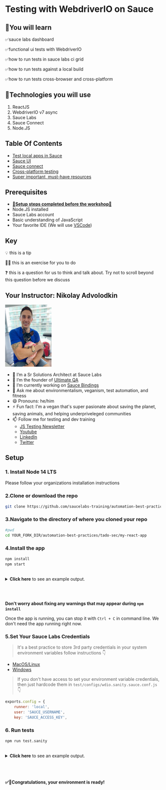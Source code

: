 # Testing with WebdriverIO on Sauce

## 🧠You will learn

✅sauce labs dashboard

✅functional ui tests with WebdriverIO

✅how to run tests in sauce labs ci grid

✅how to run tests against a local build

✅how to run tests cross-browser and cross-platform

## 🔧Technologies you will use

1. ReactJS
2. WebdriverIO v7 async
3. Sauce Labs
4. Sauce Connect
5. Node.JS

## Table Of Contents

- [Test local apps in Sauce](/my-react-app/solution/docs/LOCAL-SAUCE-TESTS.md)
- [Sauce UI](https://accounts.saucelabs.com/am/XUI/#login/)
- [Sauce connect](https://docs.saucelabs.com/secure-connections/sauce-connect/)
- [Cross-platform testing](./my-react-app/solution/docs/CROSS-PLATFORM.md)
- [Super important, must-have resources]()

## Prerequisites

- **[🚨Setup steps completed before the workshop🚨](#setup)**
- Node.JS installed
- Sauce Labs account
- Basic understanding of JavaScript
- Your favorite IDE (We will use [VSCode](https://code.visualstudio.com/Download))

## Key

💡 this is a tip

🏋️‍♀️ this is an exercise for you to do

❓ this is a question for us to think and talk about. Try not to scroll beyond this question before we discuss

## Your Instructor: Nikolay Advolodkin

<img src="./../graphics/me-and-mia.jpg" alt="me" width="150"/>

- 🏢 I’m a Sr Solutions Architect at Sauce Labs
- 🔭 I’m the founder of [Ultimate QA](https://ultimateqa.com/)
- 🌱 I’m currently working on [Sauce Bindings](https://github.com/saucelabs/sauce_bindings)
- 💬 Ask me about environmentalism, veganism, test automation, and fitness
- 😄 Pronouns: he/him
- ⚡ Fun fact: I'm a vegan that's super pasionate about saving the planet, saving animals, and helping underpriveleged communities
- 📫 Follow me for testing and dev training
  - [JS Testing Newsletter](https://ultimateqa.ck.page/js-testing-tips)
  - [Youtube](https://youtube.com/ultimateqa)
  - [LinkedIn](https://www.linkedin.com/in/nikolayadvolodkin/)
  - [Twitter](https://twitter.com/Nikolay_A00)

## Setup

### 1. Install Node 14 LTS

Please follow your organizations installation instructions

### 2.Clone or download the repo

```bash
git clone https://github.com/saucelabs-training/automation-best-practices
```

### 3.Navigate to the directory of where you cloned your repo

```bash
#pwd
cd YOUR_FORK_DIR/automation-best-practices/tado-sec/my-react-app
```

### 4.Install the app

```bash
npm install
npm start
```

<br/>
<details>
  <summary>
    <strong>Click here</strong> to see an example output.
  </summary>

  <code>

    Compiled successfully!

    You can now view my-react-app in the browser.

      Local:            http://localhost:3000
      On Your Network:  http://172.20.10.2:3000

    Note that the development build is not optimized.
    To create a production build, use npm run build.

  </code>
</details>

<br/><br/>

**Don't worry about fixing any warnings that may appear during `npm install`**

Once the app is running, you can stop it with `Ctrl + C` in command line. We don't need the app running right now.

### 5.Set Your Sauce Labs Credentials

> It's a best practice to store 3rd party credentials in your
> system environment variables follow instructions 👇

- [MacOS/Linux](https://docs.saucelabs.com/basics/environment-variables/#setting-up-environment-variables-on-macos-and-linux-systems)
- [Windows](https://docs.saucelabs.com/basics/environment-variables/#setting-up-environment-variables-on-windows-systems)

> If you don't have access to set your environment variable credentials, then just hardcode them in `test/configs/wdio.sanity.sauce.conf.js` 👇

```js
exports.config = {
	runner: 'local',
	user: 'SAUCE_USERNAME',
	key: 'SAUCE_ACCESS_KEY',
```

### 6. Run tests

```bash
npm run test.sanity
```

<br/>
<details>
  <summary>
    <strong>Click here</strong> to see an example output.
  </summary>

  <code>

    wdio run test/configs/wdio.sanity.conf.js

    Execution of 1 workers started at 2022-01-28T19:20:01.341Z

    [0-0] RUNNING in chrome - /test/specs/sanity.spec.js
    [0-0] PASSED in chrome - /test/specs/sanity.spec.js

  </code>
</details>

<br/><br/>

#### ✅👏Congratulations, your environment is ready!
